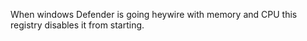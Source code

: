 When windows Defender is going heywire with memory and CPU this registry disables it from starting.
